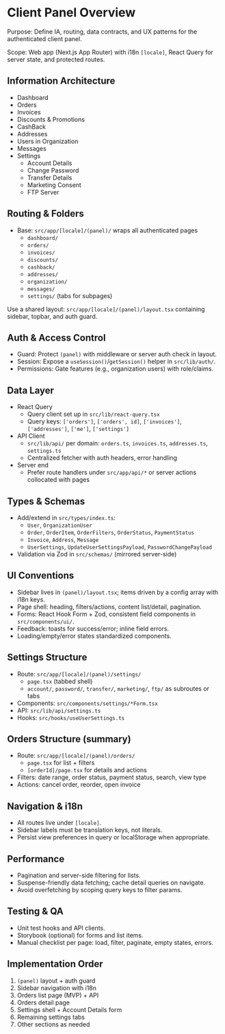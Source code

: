 # Client Panel Overview

Purpose: Define IA, routing, data contracts, and UX patterns for the authenticated client panel.

Scope: Web app (Next.js App Router) with i18n `[locale]`, React Query for server state, and protected routes.

## Information Architecture

- Dashboard
- Orders
- Invoices
- Discounts & Promotions
- CashBack
- Addresses
- Users in Organization
- Messages
- Settings
  - Account Details
  - Change Password
  - Transfer Details
  - Marketing Consent
  - FTP Server

## Routing & Folders

- Base: `src/app/[locale]/(panel)/` wraps all authenticated pages
  - `dashboard/`
  - `orders/`
  - `invoices/`
  - `discounts/`
  - `cashback/`
  - `addresses/`
  - `organization/`
  - `messages/`
  - `settings/` (tabs for subpages)

Use a shared layout: `src/app/[locale]/(panel)/layout.tsx` containing sidebar, topbar, and auth guard.

## Auth & Access Control

- Guard: Protect `(panel)` with middleware or server auth check in layout.
- Session: Expose a `useSession()`/`getSession()` helper in `src/lib/auth/`.
- Permissions: Gate features (e.g., organization users) with role/claims.

## Data Layer

- React Query
  - Query client set up in `src/lib/react-query.tsx`
  - Query keys: `['orders']`, `['orders', id]`, `['invoices']`, `['addresses']`, `['me']`, `['settings']`
- API Client
  - `src/lib/api/` per domain: `orders.ts`, `invoices.ts`, `addresses.ts`, `settings.ts`
  - Centralized fetcher with auth headers, error handling
- Server end
  - Prefer route handlers under `src/app/api/*` or server actions collocated with pages

## Types & Schemas

- Add/extend in `src/types/index.ts`:
  - `User`, `OrganizationUser`
  - `Order`, `OrderItem`, `OrderFilters`, `OrderStatus`, `PaymentStatus`
  - `Invoice`, `Address`, `Message`
  - `UserSettings`, `UpdateUserSettingsPayload`, `PasswordChangePayload`
- Validation via Zod in `src/schemas/` (mirrored server-side)

## UI Conventions

- Sidebar lives in `(panel)/layout.tsx`; items driven by a config array with i18n keys.
- Page shell: heading, filters/actions, content list/detail, pagination.
- Forms: React Hook Form + Zod, consistent field components in `src/components/ui/`.
- Feedback: toasts for success/error; inline field errors.
- Loading/empty/error states standardized components.

## Settings Structure

- Route: `src/app/[locale]/(panel)/settings/`
  - `page.tsx` (tabbed shell)
  - `account/`, `password/`, `transfer/`, `marketing/`, `ftp/` as subroutes or tabs
- Components: `src/components/settings/*Form.tsx`
- API: `src/lib/api/settings.ts`
- Hooks: `src/hooks/useUserSettings.ts`

## Orders Structure (summary)

- Route: `src/app/[locale]/(panel)/orders/`
  - `page.tsx` for list + filters
  - `[orderId]/page.tsx` for details and actions
- Filters: date range, order status, payment status, search, view type
- Actions: cancel order, reorder, open invoice

## Navigation & i18n

- All routes live under `[locale]`.
- Sidebar labels must be translation keys, not literals.
- Persist view preferences in query or localStorage when appropriate.

## Performance

- Pagination and server-side filtering for lists.
- Suspense-friendly data fetching; cache detail queries on navigate.
- Avoid overfetching by scoping query keys to filter params.

## Testing & QA

- Unit test hooks and API clients.
- Storybook (optional) for forms and list items.
- Manual checklist per page: load, filter, paginate, empty states, errors.

## Implementation Order

1) `(panel)` layout + auth guard
2) Sidebar navigation with i18n
3) Orders list page (MVP) + API
4) Orders detail page
5) Settings shell + Account Details form
6) Remaining settings tabs
7) Other sections as needed

